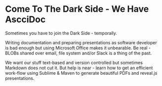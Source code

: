 # Come To The Dark Side - We Have AscciDoc

Sometimes you have to join the Dark Side - temporally. 

Writing documentation and preparing presentations as software developer is bad enough but using Microsoft Office makes it unbearable. Be real - BLOBs shared over email, file system and/or Slack is a thing of the past. 

We want our stuff text-based and version controlled but sometimes Markdown does not cut it. But help is near - learn how to get an efficient work-flow using Sublime & Maven to generate beautiful PDFs and reveal.js presentations.